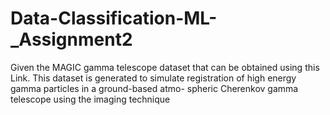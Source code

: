 # Data-Classification-ML-_Assignment2
Given the MAGIC gamma telescope dataset that can be obtained using this Link. This dataset  is generated to simulate registration of high energy gamma particles in a ground-based atmo-  spheric Cherenkov gamma telescope using the imaging technique
